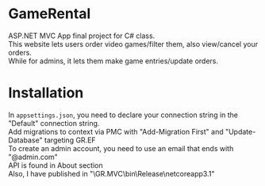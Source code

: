 # GameRental
ASP.NET MVC App final project for C# class.<br/>
This website lets users order video games/filter them, also view/cancel your orders.<br/>
While for admins, it lets them make game entries/update orders.
# Installation
In `appsettings.json`, you need to declare your connection string in the "Default" connection string.<br/>
Add migrations to context via PMC with "Add-Migration First" and "Update-Database" targeting GR.EF<br/>
To create an admin account, you need to use an email that ends with "@admin.com"<br/>
API is found in About section<br/>
Also, I have published in "\GR.MVC\bin\Release\netcoreapp3.1"
